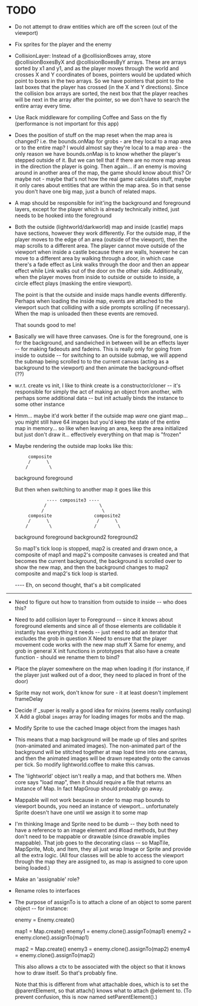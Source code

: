 # TODO

* Do not attempt to draw entities which are off the screen (out of the viewport)

* Fix sprites for the player and the enemy

* CollisionLayer: Instead of a @collisionBoxes array, store @collisionBoxesByX
  and @collisionBoxesByY arrays. These are arrays sorted by x1 and y1, and as
  the player moves through the world and crosses X and Y coordinates of boxes,
  pointers would be updated which point to boxes in the two arrays. So we have
  pointers that point to the last boxes that the player has crossed (in the X
  and Y directions). Since the collision box arrays are sorted, the next box
  that the player reaches will be next in the array after the pointer, so we
  don't have to search the entire array every time.

* Use Rack middleware for compiling Coffee and Sass on the fly
  (performance is not important for this app)

* Does the position of stuff on the map reset when the map area is changed?
  i.e. the bounds.onMap for grobs - are they local to a map area or to the
  entire map? I would almost say they're local to a map area - the only reason
  we have bounds.onMap is to know whether the player's stepped outside of it.
  But we can tell that if there are no more map areas in the direction the
  player is going. Then again... if an enemy is moving around in another area of
  the map, the game should know about this? Or maybe not - maybe that's not how
  the real game calculates stuff, maybe it only cares about entities that are
  within the map area. So in that sense you don't have one big map, just a bunch
  of related maps.

* A map should be responsible for init'ing the background and foreground layers,
  except for the player which is already technically initted, just needs to be
  hooked into the foreground

* Both the outside (lightworld/darkworld) map and inside (castle) maps have
  sections, however they work differently. For the outside map, if the player
  moves to the edge of an area (outside of the viewport), then the map scrolls
  to a different area. The player cannot move outside of the viewport when
  inside a castle because there are walls, however he can move to a different
  area by walking through a door, in which case there's a fade effect as Link
  walks through the door and then an appear effect while Link walks out of the
  door on the other side. Additionally, when the player moves from inside to
  outside or outside to inside, a circle effect plays (masking the entire
  viewport).

  The point is that the outside and inside maps handle events differently.
  Perhaps when loading the inside map, events are attached to the viewport such
  that colliding with a side prompts scrolling (if necessary). When the map is
  unloaded then these events are removed.

  That sounds good to me!

* Basically we will have three canvases. One is for the foreground, one is for
  the background, and sandwiched in between will be an effects layer -- for
  making fadeouts and fadeins. This is really only for going from inside to
  outside -- for switching to an outside submap, we will append the submap being
  scrolled to to the current canvas (acting as a background to the viewport)
  and then animate the background-offset (??)

* w.r.t. create vs init, I like to think create is a constructor/cloner -- it's
  responsible for simply the act of making an object from another, with perhaps
  some additional data --  but init actually binds the instance to some other
  instance

* Hmm... maybe it'd work better if the outside map *were* one giant map... you
  might still have 64 images but you'd keep the state of the entire map in
  memory... so like when leaving an area, keep the area initialized but just
  don't draw it... effectively everything on that map is "frozen"

* Maybe rendering the outside map looks like this:

           composite
           /      \
          /        \
    background   foreground

  But then when switching to another map it goes like this

                  ---- composite3 ----
                 /                    \
                /                      \
           composite                composite2
           /      \                  /      \
          /        \                /        \
    background   foreground  background2   foreground2

  So map1's tick loop is stopped, map2 is created and drawn once, a composite of
  map1 and map2's composite canvases is created and that becomes the current
  background, the background is scrolled over to show the new map, and then the
  background changes to map2 composite and map2's tick loop is started.

  ---- Eh, on second thought, that's a bit complicated

---

* Need to figure out how to transition from outside to inside -- who does this?
* Need to add collision layer to Foreground -- since it knows about foreground
  elements and since all of those elements are collidable it instantly has
  everything it needs -- just need to add an iterator that excludes the grob in
  question
X Need to ensure that the player movement code works with the new map stuff
X Same for enemy, and grob in general
X init functions in prototypes that also have a create function - should we
  rename them to bind?
* Place the player somewhere on the map when loading it (for instance, if the
  player just walked out of a door, they need to placed in front of the door)
* Sprite may not work, don't know for sure - it at least doesn't implement
  frameDelay
* Decide if _super is really a good idea for mixins (seems really confusing)
X Add a global `images` array for loading images for mobs and the map.
* Modify Sprite to use the cached Image object from the images hash
* This means that a map background will be made up of tiles and sprites
  (non-animated and animated images). The non-animated part of the background
  will be stitched together at map load time into one canvas, and then the
  animated images will be drawn repeatedly onto the canvas per tick. So modify
  lightworld.coffee to make this canvas.
* The 'lightworld' object isn't really a map, and that bothers me. When core
  says "load map", then it should require a file that returns an instance of
  Map. In fact MapGroup should probably go away.
* Mappable will not work because in order to map map bounds to viewport bounds,
  you need an instance of viewport... unfortunately Sprite doesn't have one
  until we assign it to some map
* I'm thinking Image and Sprite need to be dumb -- they both need to have a
  reference to an image element and #load methods, but they don't need to be
  mappable or drawable (since drawable implies mappable). That job goes to the
  decorating class -- so MapTile, MapSprite, Mob, and Item, they all just wrap
  Image or Sprite and provide all the extra logic. (All four classes will be
  able to access the viewport through the map they are assigned to, as map is
  assigned to core upon being loaded.)
* Make an 'assignable' role?
* Rename roles to interfaces
* The purpose of assignTo is to attach a clone of an object to some parent
  object -- for instance:

    enemy = Enemy.create()

    map1 = Map.create()
    enemy1 = enemy.clone().assignTo(map1)
    enemy2 = enemy.clone().assignTo(map1)

    map2 = Map.create()
    enemy3 = enemy.clone().assignTo(map2)
    enemy4 = enemy.clone().assignTo(map2)

  This also allows a ctx to be associated with the object so that it knows how
  to draw itself. So that's probably fine.

  Note that this is different from what attachable does, which is to set the
  @parentElement, so that attach() knows what to attach @element to. (To prevent
  confusion, this is now named setParentElement().)

